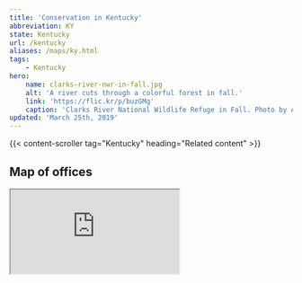 ```yaml
---
title: 'Conservation in Kentucky'
abbreviation: KY
state: Kentucky
url: /kentucky
aliases: /maps/ky.html
tags:
    - Kentucky
hero:
    name: clarks-river-nwr-in-fall.jpg
    alt: 'A river cuts through a colorful forest in fall.'
    link: 'https://flic.kr/p/buzGMg'
    caption: 'Clarks River National Wildlife Refuge in Fall. Photo by Andy Eller, USFWS.'
updated: 'March 25th, 2019'
---
```


{{< content-scroller tag="Kentucky" heading="Related content" >}}

## Map of offices

<iframe src="https://usfws.github.io/southeast-mega-map/?state=Kentucky" class="state-map" title="List of offices in the Southeast Region of the U.S. Fish and Wildlife Service"></iframe>
